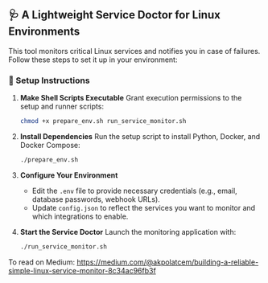 ## 🩺 A Lightweight Service Doctor for Linux Environments

This tool monitors critical Linux services and notifies you in case of failures. Follow these steps to set it up in your environment:

### 🔧 Setup Instructions

1. **Make Shell Scripts Executable**
   Grant execution permissions to the setup and runner scripts:

   ```bash
   chmod +x prepare_env.sh run_service_monitor.sh
   ```

2. **Install Dependencies**
   Run the setup script to install Python, Docker, and Docker Compose:

   ```bash
   ./prepare_env.sh
   ```

3. **Configure Your Environment**

   * Edit the `.env` file to provide necessary credentials (e.g., email, database passwords, webhook URLs).
   * Update `config.json` to reflect the services you want to monitor and which integrations to enable.

4. **Start the Service Doctor**
   Launch the monitoring application with:

   ```bash
   ./run_service_monitor.sh
   ```
To read on Medium: https://medium.com/@akpolatcem/building-a-reliable-simple-linux-service-monitor-8c34ac96fb3f

